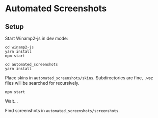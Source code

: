 # Automated Screenshots

## Setup

Start Winamp2-js in dev mode:

```
cd winamp2-js
yarn install
npm start
```

```
cd automated_screenshots
yarn install
```

Place skins in `automated_screenshots/skins`. Subdirectories are fine, `.wsz` files will be searched for recursively.

```
npm start
```

Wait...

Find screenshots in `automated_screenshots/screenshots`.
